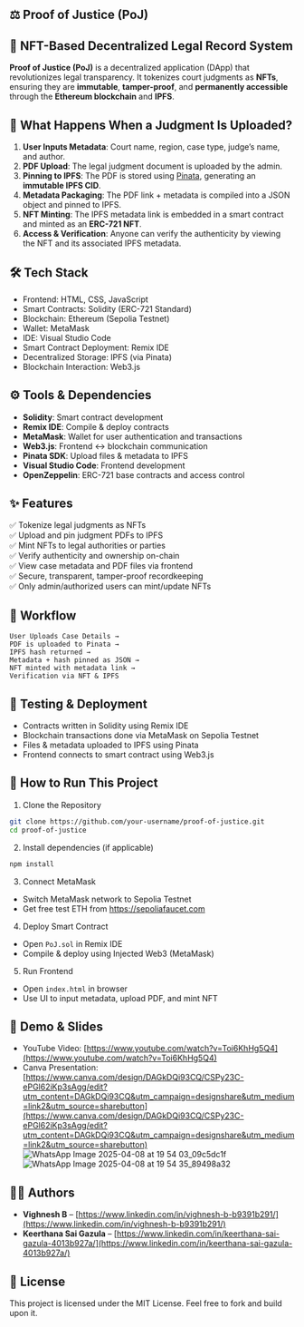 ## ⚖️ Proof of Justice (PoJ)

## 📌 NFT-Based Decentralized Legal Record System

**Proof of Justice (PoJ)** is a decentralized application (DApp) that revolutionizes legal transparency. It tokenizes court judgments as **NFTs**, ensuring they are **immutable**, **tamper-proof**, and **permanently accessible** through the **Ethereum blockchain** and **IPFS**.

## 🚀 What Happens When a Judgment Is Uploaded?

1. **User Inputs Metadata**: Court name, region, case type, judge’s name, and author.  
2. **PDF Upload**: The legal judgment document is uploaded by the admin.  
3. **Pinning to IPFS**: The PDF is stored using [Pinata](https://www.pinata.cloud/), generating an **immutable IPFS CID**.  
4. **Metadata Packaging**: The PDF link + metadata is compiled into a JSON object and pinned to IPFS.  
5. **NFT Minting**: The IPFS metadata link is embedded in a smart contract and minted as an **ERC-721 NFT**.  
6. **Access & Verification**: Anyone can verify the authenticity by viewing the NFT and its associated IPFS metadata.

## 🛠 Tech Stack

- Frontend: HTML, CSS, JavaScript  
- Smart Contracts: Solidity (ERC-721 Standard)  
- Blockchain: Ethereum (Sepolia Testnet)  
- Wallet: MetaMask  
- IDE: Visual Studio Code  
- Smart Contract Deployment: Remix IDE  
- Decentralized Storage: IPFS (via Pinata)  
- Blockchain Interaction: Web3.js  

## ⚙ Tools & Dependencies

- **Solidity**: Smart contract development  
- **Remix IDE**: Compile & deploy contracts  
- **MetaMask**: Wallet for user authentication and transactions  
- **Web3.js**: Frontend ↔ blockchain communication  
- **Pinata SDK**: Upload files & metadata to IPFS  
- **Visual Studio Code**: Frontend development  
- **OpenZeppelin**: ERC-721 base contracts and access control  

## ✨ Features

✅ Tokenize legal judgments as NFTs  
✅ Upload and pin judgment PDFs to IPFS  
✅ Mint NFTs to legal authorities or parties  
✅ Verify authenticity and ownership on-chain  
✅ View case metadata and PDF files via frontend  
✅ Secure, transparent, tamper-proof recordkeeping  
✅ Only admin/authorized users can mint/update NFTs  

## 🔁 Workflow

```
User Uploads Case Details → 
PDF is uploaded to Pinata → 
IPFS hash returned → 
Metadata + hash pinned as JSON → 
NFT minted with metadata link → 
Verification via NFT & IPFS
```

## 🧪 Testing & Deployment

- Contracts written in Solidity using Remix IDE  
- Blockchain transactions done via MetaMask on Sepolia Testnet  
- Files & metadata uploaded to IPFS using Pinata  
- Frontend connects to smart contract using Web3.js  

## 📂 How to Run This Project

1. Clone the Repository  
```bash
git clone https://github.com/your-username/proof-of-justice.git
cd proof-of-justice
```

2. Install dependencies (if applicable)  
```bash
npm install
```

3. Connect MetaMask  
- Switch MetaMask network to Sepolia Testnet  
- Get free test ETH from https://sepoliafaucet.com  

4. Deploy Smart Contract  
- Open `PoJ.sol` in Remix IDE  
- Compile & deploy using Injected Web3 (MetaMask)

5. Run Frontend  
- Open `index.html` in browser  
- Use UI to input metadata, upload PDF, and mint NFT  

## 🎥 Demo & Slides

- YouTube Video: [https://www.youtube.com/watch?v=Toi6KhHg5Q4](https://www.youtube.com/watch?v=Toi6KhHg5Q4)  
- Canva Presentation: [https://www.canva.com/design/DAGkDQi93CQ/CSPy23C-ePGl62iKp3sAgg/edit?utm_content=DAGkDQi93CQ&utm_campaign=designshare&utm_medium=link2&utm_source=sharebutton](https://www.canva.com/design/DAGkDQi93CQ/CSPy23C-ePGl62iKp3sAgg/edit?utm_content=DAGkDQi93CQ&utm_campaign=designshare&utm_medium=link2&utm_source=sharebutton)
![WhatsApp Image 2025-04-08 at 19 54 03_09c5dc1f](https://github.com/user-attachments/assets/f2b8f61d-5608-44e1-95bc-9bddeeb87a0a)
![WhatsApp Image 2025-04-08 at 19 54 35_89498a32](https://github.com/user-attachments/assets/72d26989-1f7f-4546-973d-ba93fcaec084)

## 👨‍💻 Authors

- **Vighnesh B** – [https://www.linkedin.com/in/vighnesh-b-b9391b291/](https://www.linkedin.com/in/vighnesh-b-b9391b291/)  
- **Keerthana Sai Gazula** – [https://www.linkedin.com/in/keerthana-sai-gazula-4013b927a/](https://www.linkedin.com/in/keerthana-sai-gazula-4013b927a/)

## 📄 License

This project is licensed under the MIT License. Feel free to fork and build upon it.
